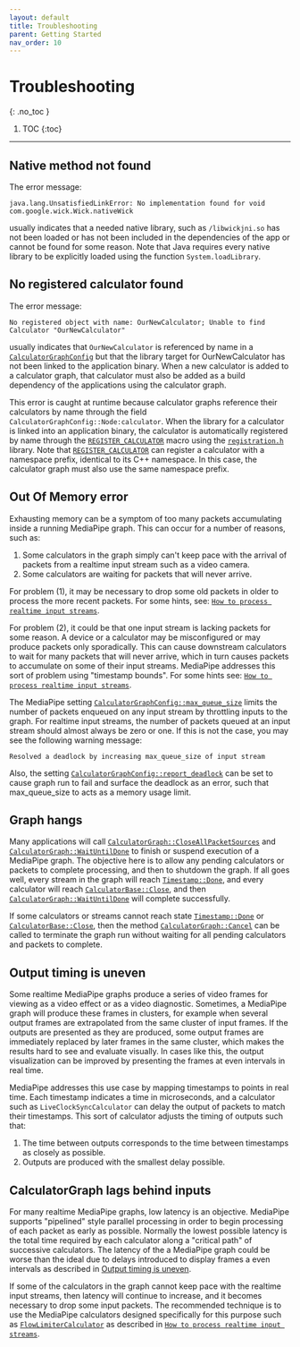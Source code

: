 ```yaml
---
layout: default
title: Troubleshooting
parent: Getting Started
nav_order: 10
---
```


# Troubleshooting
{: .no_toc }

1. TOC
{:toc}
---

## Native method not found

The error message:

```
java.lang.UnsatisfiedLinkError: No implementation found for void com.google.wick.Wick.nativeWick
```

usually indicates that a needed native library, such as `/libwickjni.so` has not
been loaded or has not been included in the dependencies of the app or cannot be
found for some reason. Note that Java requires every native library to be
explicitly loaded using the function `System.loadLibrary`.

## No registered calculator found

The error message:

```
No registered object with name: OurNewCalculator; Unable to find Calculator "OurNewCalculator"
```

usually indicates that `OurNewCalculator` is referenced by name in a
[`CalculatorGraphConfig`] but that the library target for OurNewCalculator has
not been linked to the application binary. When a new calculator is added to a
calculator graph, that calculator must also be added as a build dependency of
the applications using the calculator graph.

This error is caught at runtime because calculator graphs reference their
calculators by name through the field `CalculatorGraphConfig::Node:calculator`.
When the library for a calculator is linked into an application binary, the
calculator is automatically registered by name through the
[`REGISTER_CALCULATOR`] macro using the [`registration.h`] library. Note that
[`REGISTER_CALCULATOR`] can register a calculator with a namespace prefix,
identical to its C++ namespace. In this case, the calculator graph must also use
the same namespace prefix.

## Out Of Memory error

Exhausting memory can be a symptom of too many packets accumulating inside a
running MediaPipe graph. This can occur for a number of reasons, such as:

1.  Some calculators in the graph simply can't keep pace with the arrival of
    packets from a realtime input stream such as a video camera.
2.  Some calculators are waiting for packets that will never arrive.

For problem (1), it may be necessary to drop some old packets in older to
process the more recent packets. For some hints, see:
[`How to process realtime input streams`].

For problem (2), it could be that one input stream is lacking packets for some
reason. A device or a calculator may be misconfigured or may produce packets
only sporadically. This can cause downstream calculators to wait for many
packets that will never arrive, which in turn causes packets to accumulate on
some of their input streams. MediaPipe addresses this sort of problem using
"timestamp bounds". For some hints see:
[`How to process realtime input streams`].

The MediaPipe setting [`CalculatorGraphConfig::max_queue_size`] limits the
number of packets enqueued on any input stream by throttling inputs to the
graph. For realtime input streams, the number of packets queued at an input
stream should almost always be zero or one. If this is not the case, you may see
the following warning message:

```
Resolved a deadlock by increasing max_queue_size of input stream
```

Also, the setting [`CalculatorGraphConfig::report_deadlock`] can be set to cause
graph run to fail and surface the deadlock as an error, such that max_queue_size
to acts as a memory usage limit.

## Graph hangs

Many applications will call [`CalculatorGraph::CloseAllPacketSources`] and
[`CalculatorGraph::WaitUntilDone`] to finish or suspend execution of a MediaPipe
graph. The objective here is to allow any pending calculators or packets to
complete processing, and then to shutdown the graph. If all goes well, every
stream in the graph will reach [`Timestamp::Done`], and every calculator will
reach [`CalculatorBase::Close`], and then [`CalculatorGraph::WaitUntilDone`]
will complete successfully.

If some calculators or streams cannot reach state [`Timestamp::Done`] or
[`CalculatorBase::Close`], then the method [`CalculatorGraph::Cancel`] can be
called to terminate the graph run without waiting for all pending calculators
and packets to complete.

## Output timing is uneven

Some realtime MediaPipe graphs produce a series of video frames for viewing as a
video effect or as a video diagnostic. Sometimes, a MediaPipe graph will produce
these frames in clusters, for example when several output frames are
extrapolated from the same cluster of input frames. If the outputs are presented
as they are produced, some output frames are immediately replaced by later
frames in the same cluster, which makes the results hard to see and evaluate
visually. In cases like this, the output visualization can be improved by
presenting the frames at even intervals in real time.

MediaPipe addresses this use case by mapping timestamps to points in real time.
Each timestamp indicates a time in microseconds, and a calculator such as
`LiveClockSyncCalculator` can delay the output of packets to match their
timestamps. This sort of calculator adjusts the timing of outputs such that:

1.  The time between outputs corresponds to the time between timestamps as
    closely as possible.
2.  Outputs are produced with the smallest delay possible.

## CalculatorGraph lags behind inputs

For many realtime MediaPipe graphs, low latency is an objective. MediaPipe
supports "pipelined" style parallel processing in order to begin processing of
each packet as early as possible. Normally the lowest possible latency is the
total time required by each calculator along a "critical path" of successive
calculators. The latency of the a MediaPipe graph could be worse than the ideal
due to delays introduced to display frames a even intervals as described in
[Output timing is uneven](#output-timing-is-uneven).

If some of the calculators in the graph cannot keep pace with the realtime input
streams, then latency will continue to increase, and it becomes necessary to
drop some input packets. The recommended technique is to use the MediaPipe
calculators designed specifically for this purpose such as
[`FlowLimiterCalculator`] as described in
[`How to process realtime input streams`].

[`CalculatorGraphConfig`]: https://github.com/google/mediapipe/tree/master/mediapipe/framework/calculator.proto
[`CalculatorGraphConfig::max_queue_size`]: https://github.com/google/mediapipe/tree/master/mediapipe/framework/calculator.proto
[`CalculatorGraphConfig::report_deadlock`]: https://github.com/google/mediapipe/tree/master/mediapipe/framework/calculator.proto
[`REGISTER_CALCULATOR`]: https://github.com/google/mediapipe/tree/master/mediapipe/framework/calculator_registry.h
[`registration.h`]: https://github.com/google/mediapipe/tree/master/mediapipe/framework/deps/registration.h
[`CalculatorGraph::CloseAllPacketSources`]: https://github.com/google/mediapipe/tree/master/mediapipe/framework/calculator_graph.h
[`CalculatorGraph::Cancel`]: https://github.com/google/mediapipe/tree/master/mediapipe/framework/calculator_graph.h
[`CalculatorGraph::WaitUntilDone`]: https://github.com/google/mediapipe/tree/master/mediapipe/framework/calculator_graph.h
[`Timestamp::Done`]: https://github.com/google/mediapipe/tree/master/mediapipe/framework/timestamp.h
[`CalculatorBase::Close`]: https://github.com/google/mediapipe/tree/master/mediapipe/framework/calculator_base.h
[`FlowLimiterCalculator`]: https://github.com/google/mediapipe/tree/master/mediapipe/calculators/core/flow_limiter_calculator.cc
[`How to process realtime input streams`]: faq.md#how-to-process-realtime-input-streams
